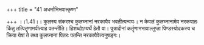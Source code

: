 +++
title = "41 अधर्माभिभवात्कृष्ण"

+++
।।1.41।। कुलस्य संकरश्च कुलघ्नानां नरकायैव भवतीत्यन्वयः। न केवलं
कुलघ्नानामेव नरकपातः किंतु तत्पितॄणामपीत्याह पतन्तीति। हिशब्दोऽप्यर्थे
हेतौ वा। पुत्रादीनां कर्तॄणामभावाल्लुप्ता पिण्डस्योदकस्य च क्रिया येषां
ते तथा कुलघ्नानां पितरः पतन्ति नरकायैवेत्यनुषङ्गः।  
  
